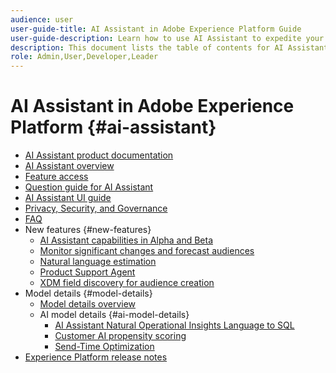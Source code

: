 ```yaml
---
audience: user
user-guide-title: AI Assistant in Adobe Experience Platform Guide
user-guide-description: Learn how to use AI Assistant to expedite your workflow with Adobe Experience Platform and Real-Time Customer Data Platform.
description: This document lists the table of contents for AI Assistant in Adobe Experience Platform.
role: Admin,User,Developer,Leader
---
```


# AI Assistant in Adobe Experience Platform {#ai-assistant}

* [AI Assistant product documentation](landing.md)
* [AI Assistant overview](home.md)
* [Feature access](access.md)
* [Question guide for AI Assistant](questions.md)
* [AI Assistant UI guide](ui-guide.md)
* [Privacy, Security, and Governance](privacy.md)
* [FAQ](faq.md)
* New features {#new-features}
  * [AI Assistant capabilities in Alpha and Beta](./new-features/alpha-beta.md)
  * [Monitor significant changes and forecast audiences](./new-features/audience-forecasting.md)
  * [Natural language estimation](./new-features/natural-language.md)
  * [Product Support Agent](./new-features/customer-support.md)
  * [XDM field discovery for audience creation](./new-features/xdm-field-discovery.md)
* Model details {#model-details}
  * [Model details overview](./model-details/overview.md)
  * AI model details {#ai-model-details}
    * [AI Assistant Natural Operational Insights Language to SQL](./model-details/ai-model-details/natural-language-to-sql.md)
    * [Customer AI propensity scoring](./model-details/ai-model-details/customer-ai.md)
    * [Send-Time Optimization](./model-details/ai-model-details/send-time-optimization.md)
* [Experience Platform release notes](https://experienceleague.adobe.com/en/docs/experience-platform/release-notes/latest)

